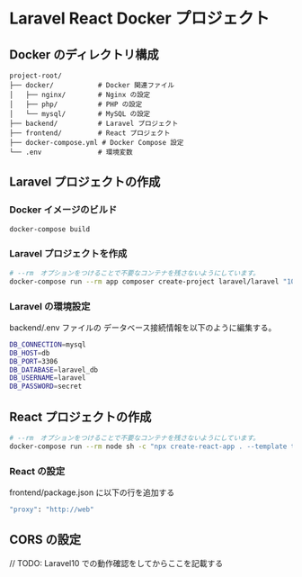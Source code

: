 # Laravel React Docker プロジェクト

## Docker のディレクトリ構成

```
project-root/
├── docker/           # Docker 関連ファイル
│   ├── nginx/        # Nginx の設定
│   ├── php/          # PHP の設定
│   └── mysql/        # MySQL の設定
├── backend/          # Laravel プロジェクト
├── frontend/         # React プロジェクト
├── docker-compose.yml # Docker Compose 設定
└── .env              # 環境変数
```

## Laravel プロジェクトの作成

### Docker イメージのビルド

```bash
docker-compose build
```

### Laravel プロジェクトを作成

```bash
# --rm　オプションをつけることで不要なコンテナを残さないようにしています。
docker-compose run --rm app composer create-project laravel/laravel "10.*"
```

### Laravel の環境設定

backend/.env ファイルの データベース接続情報を以下のように編集する。

```bash
DB_CONNECTION=mysql
DB_HOST=db
DB_PORT=3306
DB_DATABASE=laravel_db
DB_USERNAME=laravel
DB_PASSWORD=secret
```

## React プロジェクトの作成

```bash
# --rm　オプションをつけることで不要なコンテナを残さないようにしています。
docker-compose run --rm node sh -c "npx create-react-app . --template typescript"
```

### React の設定

frontend/package.json に以下の行を追加する

```bash
"proxy": "http://web"
```

## CORS の設定

// TODO: Laravel10 での動作確認をしてからここを記載する
